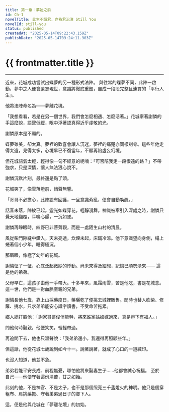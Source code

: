 ```yaml
---
title: 第一章：夢始之前
id: Ch-1
novelTitle: 此生不識君，亦為君沉淪 Still You
novelId: still-you
status: published
createdAt: "2025-05-14T09:22:43.159Z"
publishDate: "2025-05-14T09:24:11.903Z"
---
```


# {{ frontmatter.title }}

<script setup>
import { useData } from 'vitepress'
const { frontmatter } = useData()
// 如果需要 withBase，可以取消註解下一行
// import { withBase } from 'vitepress'
</script>

---

近來，花城成功嘗試出蝶夢的另一種形式法陣。
與往常的蝶夢不同，此陣一啟動，夢中之人便會遺忘現世，意識將徹底重塑，自成一段段完整且連貫的「平行人生」。

他將法陣命名為——夢離花境。

「我想看看，若是在另一個世界，我們會怎麼相遇、怎麼活著。」花城牽著謝憐的手這麼說，語聲低緩，眼中浮著認真得近乎虔敬的光。

謝憐原本是不願的。

蝶夢雖美，卻太真。夢裡的歡喜會讓人沉迷，夢裡的痛楚亦同樣刻骨。這些年他走得太遠，見得太多，心境早已不復當年，不願再陷虛妄幻境。

但花城語氣太輕，輕得像一句不經意的呢喃：「可否陪我走一段很遠的路？」不帶強求，只是深情，讓人無法狠心說不。

謝憐沉默片刻，最終還是點了頭。

花城笑了，像雪落燈前，悄聲無響。

「哥哥不必擔心，此陣設有回護，一旦意識紊亂，便會自動喚醒。」

話音未落，陣紋已起。靈光如蝶穿花，輕靜漫舞。神識被牽引入深處之時，謝憐只覺天地翻覆，耳鳴心顫，一沉如墜。

謝憐再睜眼時，四野已非菩薺觀，而是一處陌生山村的清晨。

風從柴門隙縫中鑽入，天未亮透，炊煙未起，床鋪冷涼。他下意識望向身側，榻上蜷著個小少年，睡得極沉。

那眉眼，像極了幼年的花城。

謝憐怔了一怔，心底泛起微妙的悸動。尚未來得及細想，記憶已順勢湧來——
這是他的弟弟。

父母早亡，這孩子由他一手帶大。十多年來，風霜雨雪，苦是他吃，書是花城念。這一世，他們是一對血脈至親的兄弟。

謝憐長他七歲，靠上山採藥度日，藥曬乾了便挑去城裡販售。閒時也替人砍柴、修籬、挑水，只求弟弟能安心識字讀書，不受命苦拖累。

鄉人總打趣他：「謝家哥哥俊俏能幹，將來誰家姑娘嫁過來，真是燈下有福人。」

問他何時娶親，他便笑笑，輕輕帶過。

再追問下去，他也只溫聲說：「我弟弟還小，我還得再照顧些年。」

但這話，他從花城七歲說到如今十一。說著說著，就成了心口的一道緘印。

也沒人知道，他並不急。

弟弟若能平安長成、前程無憂，哪怕他將來娶妻生子……他都會誠心祝福。
至於自己——他便守著這份清苦，甘之如飴。

此刻的他，不是神官、不是太子，也不是那個照亮三千盞燈火的神明。他只是個穿粗布、肩挑藥擔、守著弟弟過日子的鄉下人。

這，便是他與花城在「夢離花境」的初始。
